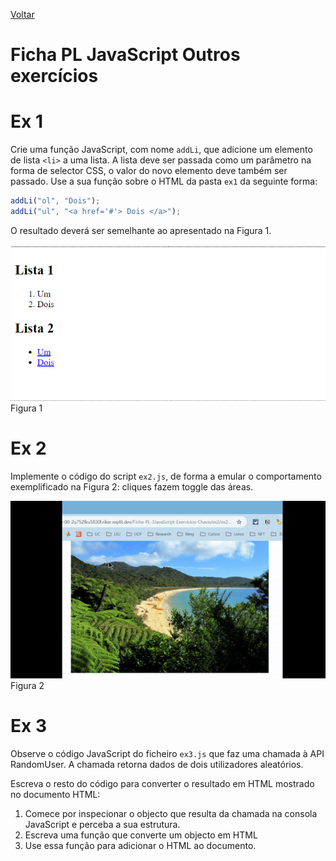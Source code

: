 [Voltar](/.tutorial/1.begin.md)
# Ficha PL JavaScript Outros exercícios



# Ex 1
Crie uma função JavaScript, com nome `addLi`, que adicione um elemento de lista `<li>` a uma lista. A lista deve ser passada como um parâmetro na forma de selector CSS, o valor do novo elemento deve também ser passado.
Use a sua função sobre o HTML da pasta `ex1` da seguinte forma:

```javascript
addLi("ol", "Dois");
addLi("ul", "<a href='#'> Dois </a>");
```

O resultado deverá ser semelhante ao apresentado na Figura 1.

![](assets/fig7.png)
Figura 1


# Ex 2
Implemente o código do script `ex2.js`, de forma a emular o comportamento exemplificado na Figura 2: cliques fazem toggle das áreas.

![](assets/demo.gif)
Figura 2


# Ex 3
Observe o código JavaScript do ficheiro `ex3.js` que faz uma chamada à API RandomUser. A chamada retorna dados de dois utilizadores aleatórios.

Escreva o resto do código para converter o resultado em HTML mostrado no documento HTML:
1. Comece por inspecionar o objecto que resulta da chamada na consola JavaScript e perceba a sua estrutura.
2. Escreva uma função que converte um objecto em HTML 
3. Use essa função para adicionar o HTML ao documento.